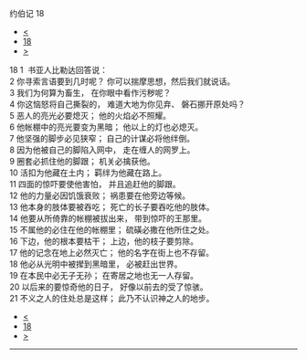 ﻿





 约伯记 18




* [<](bible/JOB17.md)
* [18](bible/JOB.md)
* [>](bible/JOB19.md)



 
18 
1  书亚人比勒达回答说：  
2 你寻索言语要到几时呢？ 你可以揣摩思想，然后我们就说话。  
3 我们为何算为畜生， 在你眼中看作污秽呢？  
4 你这恼怒将自己撕裂的， 难道大地为你见弃、 磐石挪开原处吗？     
5 恶人的亮光必要熄灭； 他的火焰必不照耀。  
6 他帐棚中的亮光要变为黑暗； 他以上的灯也必熄灭。  
7 他坚强的脚步必见狭窄； 自己的计谋必将他绊倒。  
8 因为他被自己的脚陷入网中， 走在缠人的网罗上。  
9 圈套必抓住他的脚跟； 机关必擒获他。  
10 活扣为他藏在土内； 羁绊为他藏在路上。  
11 四面的惊吓要使他害怕， 并且追赶他的脚跟。  
12 他的力量必因饥饿衰败； 祸患要在他旁边等候。  
13 他本身的肢体要被吞吃； 死亡的长子要吞吃他的肢体。  
14 他要从所倚靠的帐棚被拔出来， 带到惊吓的王那里。  
15 不属他的必住在他的帐棚里； 硫磺必撒在他所住之处。  
16 下边，他的根本要枯干； 上边，他的枝子要剪除。  
17 他的记念在地上必然灭亡； 他的名字在街上也不存留。  
18 他必从光明中被撵到黑暗里， 必被赶出世界。  
19 在本民中必无子无孙； 在寄居之地也无一人存留。  
20 以后来的要惊奇他的日子， 好像以前去的受了惊骇。  
21 不义之人的住处总是这样； 此乃不认识神之人的地步。 
* [<](bible/JOB17.md)
* [18](bible/JOB.md)
* [>](bible/JOB19.md)





---










